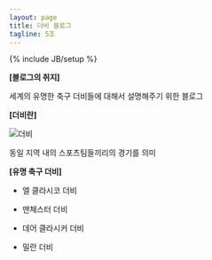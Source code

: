 ```yaml
---
layout: page
title: 더비 블로그
tagline: 5조
---
```

{% include JB/setup %}

**[블로그의 취지]**

세계의 유명한 축구 더비들에 대해서 설명해주기 위한 블로그

**[더비란]**

![더비](http://cfile27.uf.tistory.com/image/164CA2514E0BCBA002DBBE)

동일 지역 내의 스포츠팀들끼리의 경기를 의미

**[유명 축구 더비]**

* 엘 클라시코 더비

* 맨체스터 더비

* 데어 클라시커 더비

* 밀란 더비
